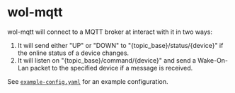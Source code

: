 # wol-mqtt

wol-mqtt will connect to a MQTT broker at interact with it in two ways:

1. It will send either "UP" or "DOWN" to "{topic_base}/status/{device}" if the online status of a device changes.
2. It will listen on "{topic_base}/command/{device}" and send a Wake-On-Lan packet to the specified device if a message is received.

See [`example-config.yaml`](./example-config.yaml) for an example configuration.
